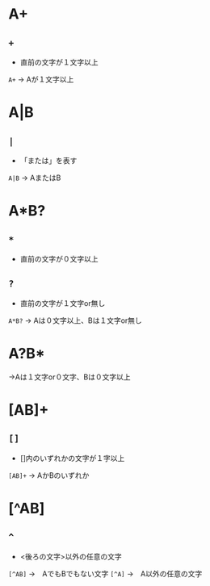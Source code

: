 # A+
## `+`
- 直前の文字が１文字以上

`A+` → Aが１文字以上

# A|B
## `|`
- 「または」を表す

`A|B` → AまたはB

# A*B?
## `*`
- 直前の文字が０文字以上

## `?`
- 直前の文字が１文字or無し

`A*B?` → Aは０文字以上、Bは１文字or無し

# A?B*
→Aは１文字or０文字、Bは０文字以上

# [AB]+
## `[]`
- []内のいずれかの文字が１字以上

`[AB]+` → AかBのいずれか

# [^AB]
## `^`
- <後ろの文字>以外の任意の文字

`[^AB]` →　AでもBでもない文字
`[^A]` →　A以外の任意の文字
